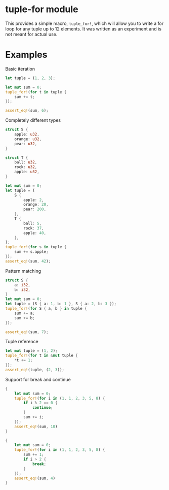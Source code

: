# tuple-for module

This provides a simple macro, `tuple_for!`, which will allow you to write a for loop for any tuple up to 12 elements.
It was written as an experiment and is not meant for actual use.

# Examples

Basic iteration
```rust
let tuple = (1, 2, 3);

let mut sum = 0;
tuple_for!(for t in tuple {
    sum += t;
});

assert_eq!(sum, 6);
```

Completely different types
```rust
struct S {
    apple: u32,
    orange: u32,
    pear: u32,
}

struct T {
    ball: u32,
    rock: u32,
    apple: u32,
}

let mut sum = 0;
let tuple = (
    S {
        apple: 2,
        orange: 20,
        pear: 200,
    },
    T {
        ball: 5,
        rock: 37,
        apple: 40,
    },
);
tuple_for!(for s in tuple {
    sum += s.apple;
});
assert_eq!(sum, 42);
```

Pattern matching
```rust
struct S {
    a: i32,
    b: i32,
}
let mut sum = 0;
let tuple = (S { a: 1, b: 1 }, S { a: 2, b: 3 });
tuple_for!(for S { a, b } in tuple {
    sum += a;
    sum += b;
});

assert_eq!(sum, 7);
```

Tuple reference
```rust
let mut tuple = (1, 2);
tuple_for!(for t in &mut tuple {
    *t += 1;
});
assert_eq!(tuple, (2, 3));
```

Support for break and continue
```rust
{
    let mut sum = 0;
    tuple_for!(for i in (1, 1, 2, 3, 5, 8) {
        if i % 2 == 0 {
            continue;
        }
        sum += i;
    });
    assert_eq!(sum, 10) 
}

{
    let mut sum = 0;
    tuple_for!(for i in (1, 1, 2, 3, 5, 8) {
        sum += 1;
        if i > 2 {
            break;
        }
    });
    assert_eq!(sum, 4)
}
```